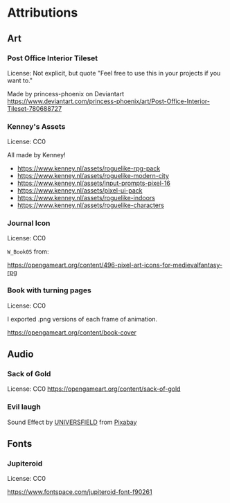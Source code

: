 # Attributions

## Art

### Post Office Interior Tileset

License: Not explicit, but quote "Feel free to use this in your projects if you want to."

Made by princess-phoenix on Deviantart
https://www.deviantart.com/princess-phoenix/art/Post-Office-Interior-Tileset-780688727

### Kenney's Assets

License: CC0

All made by Kenney!

- https://www.kenney.nl/assets/roguelike-rpg-pack
- https://www.kenney.nl/assets/roguelike-modern-city
- https://www.kenney.nl/assets/input-prompts-pixel-16
- https://www.kenney.nl/assets/pixel-ui-pack
- https://www.kenney.nl/assets/roguelike-indoors
- https://www.kenney.nl/assets/roguelike-characters

### Journal Icon

License: CC0

`W_Book05` from:

https://opengameart.org/content/496-pixel-art-icons-for-medievalfantasy-rpg

### Book with turning pages

License: CC0

I exported .png versions of each frame of animation.

https://opengameart.org/content/book-cover

## Audio

### Sack of Gold

License: CC0
https://opengameart.org/content/sack-of-gold

### Evil laugh

Sound Effect by <a href="https://pixabay.com/users/universfield-28281460/?utm_source=link-attribution&amp;utm_medium=referral&amp;utm_campaign=music&amp;utm_content=140135">UNIVERSFIELD</a> from <a href="https://pixabay.com//?utm_source=link-attribution&amp;utm_medium=referral&amp;utm_campaign=music&amp;utm_content=140135">Pixabay</a>

## Fonts

### Jupiteroid

License: CC0

https://www.fontspace.com/jupiteroid-font-f90261
